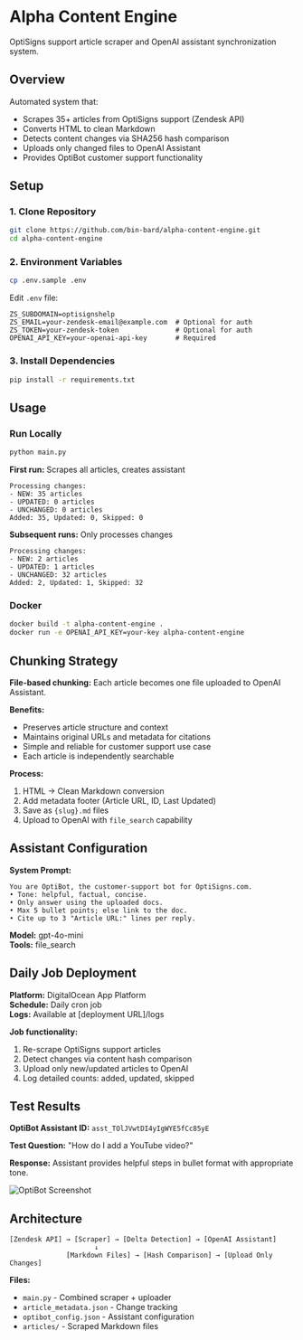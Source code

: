 # Alpha Content Engine

OptiSigns support article scraper and OpenAI assistant synchronization system.

## Overview

Automated system that:

- Scrapes 35+ articles from OptiSigns support (Zendesk API)
- Converts HTML to clean Markdown
- Detects content changes via SHA256 hash comparison
- Uploads only changed files to OpenAI Assistant
- Provides OptiBot customer support functionality

## Setup

### 1. Clone Repository

```bash
git clone https://github.com/bin-bard/alpha-content-engine.git
cd alpha-content-engine
```

### 2. Environment Variables

```bash
cp .env.sample .env
```

Edit `.env` file:

```
ZS_SUBDOMAIN=optisignshelp
ZS_EMAIL=your-zendesk-email@example.com  # Optional for auth
ZS_TOKEN=your-zendesk-token              # Optional for auth
OPENAI_API_KEY=your-openai-api-key       # Required
```

### 3. Install Dependencies

```bash
pip install -r requirements.txt
```

## Usage

### Run Locally

```bash
python main.py
```

**First run:** Scrapes all articles, creates assistant

```
Processing changes:
- NEW: 35 articles
- UPDATED: 0 articles
- UNCHANGED: 0 articles
Added: 35, Updated: 0, Skipped: 0
```

**Subsequent runs:** Only processes changes

```
Processing changes:
- NEW: 2 articles
- UPDATED: 1 articles
- UNCHANGED: 32 articles
Added: 2, Updated: 1, Skipped: 32
```

### Docker

```bash
docker build -t alpha-content-engine .
docker run -e OPENAI_API_KEY=your-key alpha-content-engine
```

## Chunking Strategy

**File-based chunking:** Each article becomes one file uploaded to OpenAI Assistant.

**Benefits:**

- Preserves article structure and context
- Maintains original URLs and metadata for citations
- Simple and reliable for customer support use case
- Each article is independently searchable

**Process:**

1. HTML → Clean Markdown conversion
2. Add metadata footer (Article URL, ID, Last Updated)
3. Save as `{slug}.md` files
4. Upload to OpenAI with `file_search` capability

## Assistant Configuration

**System Prompt:**

```
You are OptiBot, the customer-support bot for OptiSigns.com.
• Tone: helpful, factual, concise.
• Only answer using the uploaded docs.
• Max 5 bullet points; else link to the doc.
• Cite up to 3 "Article URL:" lines per reply.
```

**Model:** gpt-4o-mini  
**Tools:** file_search

## Daily Job Deployment

**Platform:** DigitalOcean App Platform  
**Schedule:** Daily cron job  
**Logs:** Available at [deployment URL]/logs

**Job functionality:**

1. Re-scrape OptiSigns support articles
2. Detect changes via content hash comparison
3. Upload only new/updated articles to OpenAI
4. Log detailed counts: added, updated, skipped

## Test Results

**OptiBot Assistant ID:** `asst_TOlJVwtDI4yIgWYE5fCc85yE`

**Test Question:** "How do I add a YouTube video?"

**Response:** Assistant provides helpful steps in bullet format with appropriate tone.

![OptiBot Screenshot](images/screenshot.png)

## Architecture

```
[Zendesk API] → [Scraper] → [Delta Detection] → [OpenAI Assistant]
                     ↓
              [Markdown Files] → [Hash Comparison] → [Upload Only Changes]
```

**Files:**

- `main.py` - Combined scraper + uploader
- `article_metadata.json` - Change tracking
- `optibot_config.json` - Assistant configuration
- `articles/` - Scraped Markdown files
